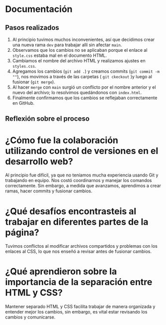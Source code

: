 # Documentación 

## Pasos realizados

1. Al principio tuvimos muchos inconvenientes, así que decidimos crear una nueva rama `dev` para trabajar allí sin afectar `main`.
2. Observamos que los cambios no se aplicaban porque el enlace al `style.css` estaba mal en el documento HTML.
3. Cambiamos el nombre del archivo HTML y realizamos ajustes en `styles.css`.
4. Agregamos los cambios (`git add .`) y creamos commits (`git commit -m ""`), nos movimos a través de las carpetas ( `git ckeckout` )y luego al fusionar (`git merge`).
5. Al hacer `merge` con `main` surgió un conflicto por el nombre anterior y el nuevo del archivo; lo resolvimos quedándonos con `index.html`.
6. Finalmente confirmamos que los cambios se reflejaban correctamente en GitHub.

## Reflexión sobre el proceso
# ¿Cómo fue la colaboración utilizando control de versiones en el desarrollo web?
  Al principio fue difícil, ya que no teníamos mucha experiencia usando Git y trabajando en equipo.
  Nos costó coordinarnos y manejar los comandos correctamente. Sin embargo, a medida que avanzamos, aprendimos a crear ramas,
  hacer commits y fusionar cambios.
# ¿Qué desafíos encontrasteis al trabajar en diferentes partes de la página?
  Tuvimos conflictos al modificar archivos compartidos y problemas con los enlaces al CSS, lo que nos enseñó a revisar antes de
  fusionar cambios.
# ¿Qué aprendieron sobre la importancia de la separación entre HTML y CSS?
  Mantener separado HTML y CSS facilita trabajar de manera organizada y entender mejor los cambios, sin embargo, es vital estar revisando los cambios y comunicarse. 



